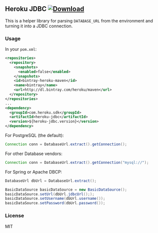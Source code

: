 ## Heroku JDBC [ ![Download](https://api.bintray.com/packages/heroku/maven/jdbc/images/download.svg) ](https://bintray.com/heroku/maven/jdbc/_latestVersion)

This is a helper library for parsing `DATABASE_URL` from the environment and
turning it into a JDBC connection.

### Usage

In your `pom.xml`:

```xml
<repositories>
  <repository>
    <snapshots>
      <enabled>false</enabled>
    </snapshots>
    <id>bintray-heroku-maven</id>
    <name>bintray</name>
    <url>http://dl.bintray.com/heroku/maven</url>
  </repository>
</repositories>
...
<dependency>
  <groupId>com.heroku.sdk</groupId>
  <artifactId>heroku-jdbc</artifactId>
  <version>${heroku-jdbc.version}</version>
</dependency>
```

For PostgreSQL (the default):

```java
Connection conn = DatabaseUrl.extract().getConnection();
```

For other Database vendors:

```java
Connection conn = DatabaseUrl.extract().getConnection("mysql://");
```

For Spring or Apache DBCP:

```java
DatabaseUrl dbUrl = DatabaseUrl.extract();

BasicDataSource basicDataSource = new BasicDataSource();
basicDataSource.setUrl(dbUrl.jdbcUrl(););
basicDataSource.setUsername(dbUrl.username());
basicDataSource.setPassword(dbUrl.password());
```

### License

MIT
